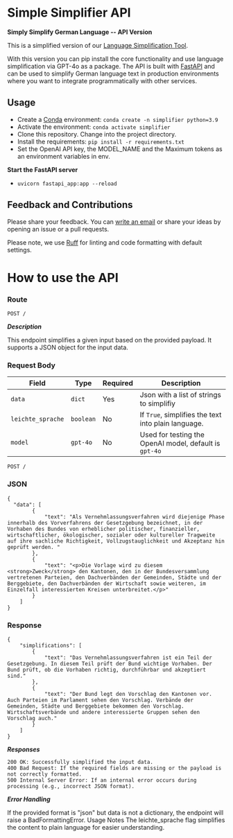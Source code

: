 # Simple Simplifier API

**Simply Simplify German Language -- API Version**

This is a simplified version of our [Language Simplification Tool](https://github.com/machinelearningZH/simply-simplify-language).

With this version you can pip install the core functionality and use language simplification via GPT-4o as a package. The API is built with [FastAPI](https://fastapi.tiangolo.com/) and can be used to simplify German language text in production environments where you want to integrate programmatically with other services.

## Usage

- Create a [Conda](https://docs.anaconda.com/miniconda/) environment: `conda create -n simplifier python=3.9`
- Activate the environment: `conda activate simplifier`
- Clone this repository. Change into the project directory.
- Install the requirements: `pip install -r requirements.txt`
- Set the OpenAI API key, the MODEL_NAME and the Maximum tokens as an environment variables in env.

**Start the FastAPI server**

- `uvicorn fastapi_app:app --reload`


## Feedback and Contributions

Please share your feedback. You can [write an email](mailto:datashop@statistik.zh.ch) or share your ideas by opening an issue or a pull requests.

Please note, we use [Ruff](https://docs.astral.sh/ruff/) for linting and code formatting with default settings.

# How to use the API

### Route

```POST / ```

***Description***

This endpoint simplifies a given input based on the provided payload. It supports a JSON object for the input data.

### Request Body

| Field             | Type      | Required       | Description                                           |
|-------------------|-----------|----------------|-------------------------------------------------------|
| `data`            | `dict`    | Yes            | Json with a list of strings to simplifiy          |
| `leichte_sprache` | `boolean` | No             | If `True`, simplifies the text into plain language.   |
| `model`           | `gpt-4o`  | No             | Used for testing the OpenAI model, default is `gpt-4o` |


```POST / ```

### JSON

```
{
  "data": [
        {
            "text": "Als Vernehmlassungsverfahren wird diejenige Phase innerhalb des Vorverfahrens der Gesetzgebung bezeichnet, in der Vorhaben des Bundes von erheblicher politischer, finanzieller, wirtschaftlicher, ökologischer, sozialer oder kultureller Tragweite auf ihre sachliche Richtigkeit, Vollzugstauglichkeit und Akzeptanz hin geprüft werden. "
        },
        {
            "text": "<p>Die Vorlage wird zu diesem <strong>Zweck</strong> den Kantonen, den in der Bundesversammlung vertretenen Parteien, den Dachverbänden der Gemeinden, Städte und der Berggebiete, den Dachverbänden der Wirtschaft sowie weiteren, im Einzelfall interessierten Kreisen unterbreitet.</p>"
        }
    ]
}
```

### Response

```
{
    "simplifications": [
        {
            "text": "Das Vernehmlassungsverfahren ist ein Teil der Gesetzgebung. In diesem Teil prüft der Bund wichtige Vorhaben. Der Bund prüft, ob die Vorhaben richtig, durchführbar und akzeptiert sind."
        },
        {
            "text": "Der Bund legt den Vorschlag den Kantonen vor. Auch Parteien im Parlament sehen den Vorschlag. Verbände der Gemeinden, Städte und Berggebiete bekommen den Vorschlag. Wirtschaftsverbände und andere interessierte Gruppen sehen den Vorschlag auch."
        }
    ]
}
```

***Responses***

    200 OK: Successfully simplified the input data. 
    400 Bad Request: If the required fields are missing or the payload is not correctly formatted.
    500 Internal Server Error: If an internal error occurs during processing (e.g., incorrect JSON format).

***Error Handling***

If the provided format is "json" but data is not a dictionary, the endpoint will raise a BadFormattingError.
Usage Notes
    The leichte_sprache flag simplifies the content to plain language for easier understanding.